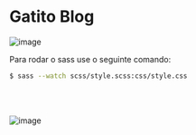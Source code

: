 # Gatito Blog

![image](.github/images/gatito.gif)

Para rodar o sass use o seguinte comando:
```bash
$ sass --watch scss/style.scss:css/style.css
```
<br>
<br>

![image](.github/images/Sem%20Título-1.png)
